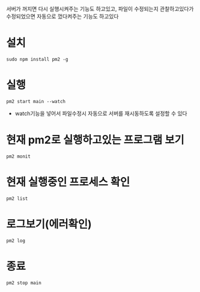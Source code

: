 
서버가 꺼지면 다시 실행시켜주는 기능도 하고있고,
파일이 수정되는지 관찰하고있다가 수정되었으면 자동으로 껐다켜주는 기능도 하고있다

# 설치

```
sudo npm install pm2 -g
```


# 실행

```
pm2 start main --watch
```
- watch기능을 넣어서 파일수정시 자동으로 서버를 재시동하도록 설정할 수 있다

# 현재 pm2로 실행하고있는 프로그램 보기

```
pm2 monit
```


# 현재 실행중인 프로세스 확인

```
pm2 list
```


# 로그보기(에러확인)

```
pm2 log
```


# 종료

```
pm2 stop main
```